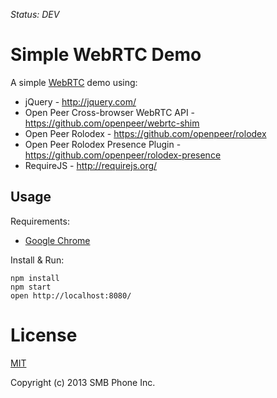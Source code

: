 *Status: DEV*

Simple WebRTC Demo
==================

A simple [WebRTC](http://dev.w3.org/2011/webrtc/editor/webrtc.html) demo using:

  * jQuery - http://jquery.com/
  * Open Peer Cross-browser WebRTC API - https://github.com/openpeer/webrtc-shim
  * Open Peer Rolodex - https://github.com/openpeer/rolodex
  * Open Peer Rolodex Presence Plugin - https://github.com/openpeer/rolodex-presence
  * RequireJS - http://requirejs.org/


Usage
-----

Requirements:

  * [Google Chrome](https://www.google.com/chrome/)

Install & Run:

    npm install
    npm start
    open http://localhost:8080/


License
=======

[MIT](http://opensource.org/licenses/MIT)

Copyright (c) 2013 SMB Phone Inc. 
